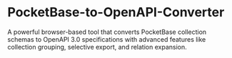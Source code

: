 # PocketBase-to-OpenAPI-Converter
A powerful browser-based tool that converts PocketBase collection schemas to OpenAPI 3.0 specifications with advanced features like collection grouping, selective export, and relation expansion.
